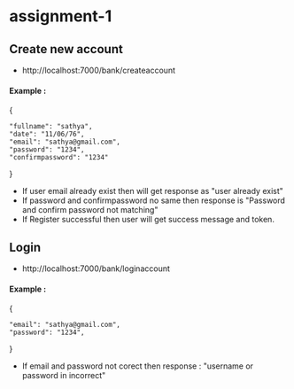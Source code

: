# assignment-1

## Create new account
- http://localhost:7000/bank/createaccount

#### Example : 
{

    "fullname": "sathya",
    "date": "11/06/76",
    "email": "sathya@gmail.com",
    "password": "1234",
    "confirmpassword": "1234"
}

- If user email already exist then will get response as "user already exist"
-  If password and confirmpassword no same then response is "Password and confirm password not matching"
-   If Register successful then user will get success message and token.



## Login
-  http://localhost:7000/bank/loginaccount

#### Example : 
{
 
    "email": "sathya@gmail.com",
    "password": "1234",
    
}

- If email and password not corect then response : "username or password in incorrect"
